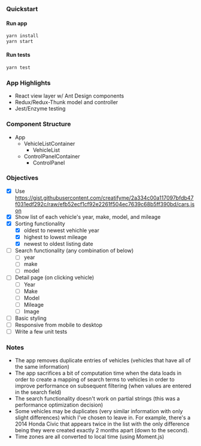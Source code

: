 ### Quickstart
#### Run app
```bash
yarn install
yarn start
```
#### Run tests
```bash
yarn test
```

### App Highlights
* React view layer w/ Ant Design components
* Redux/Redux-Thunk model and controller
* Jest/Enzyme testing

### Component Structure
* App
  * VehicleListContainer
    * VehicleList
  * ControlPanelContainer
    * ControlPanel

### Objectives 
- [x] Use https://gist.githubusercontent.com/creatifyme/2a334c00a117097bfdb47f031edf292c/raw/efb52ecf1cf92e2261f504ec7639c68b5ff390bd/cars.json
- [x] Show list of each vehicle's year, make, model, and mileage
- [x] Sorting functionality 
  - [x] oldest to newest vehichle year
  - [x] highest to lowest mileage
  - [x] newest to oldest listing date
- [ ] Search functionality (any combination of below)
  - [ ] year
  - [ ] make
  - [ ] model
- [ ] Detail page (on clicking vehicle)
  - [ ] Year
  - [ ] Make
  - [ ] Model
  - [ ] Mileage
  - [ ] Image
- [ ] Basic styling
- [ ] Responsive from mobile to desktop
- [ ] Write a few unit tests

### Notes
* The app removes duplicate entries of vehicles (vehicles that have all of the same information)
* The app sacrifices a bit of computation time when the data loads in order to create a mapping of search terms to vehicles in order to improve performance on subsequent filtering (when values are entered in the search field)
* The search functionality doesn't work on partial strings (this was a performance optimization decision)
* Some vehicles may be duplicates (very similar information with only slight differences) which I've chosen to leave in. For example, there's a 2014 Honda Civic that appears twice in the list with the only difference being they were created exactly 2 months apart (down to the second).
* Time zones are all converted to local time (using Moment.js)